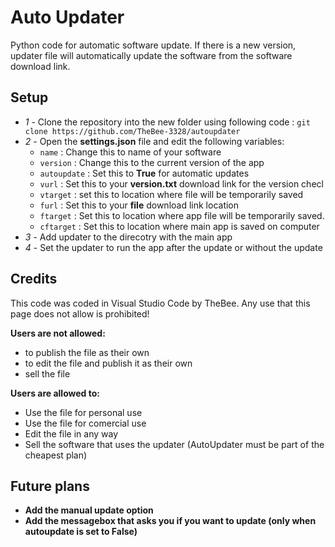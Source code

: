 # Auto Updater
Python code for automatic software update. If there is a new version, updater file will automatically update the software from the software download link.

## Setup
- *1* - Clone the repository into the new folder using following code : `git clone https://github.com/TheBee-3328/autoupdater`
- *2* - Open the **settings.json** file and edit the following variables:
  - `name` : Change this to name of your software
  - `version` : Change this to the current version of the app
  - `autoupdate` : Set this to **True** for automatic updates
  - `vurl` : Set this to your **version.txt** download link for the version checl
  - `vtarget` : set this to location where file will be temporarily saved
  - `furl` : Set this to your **file** download link location
  - `ftarget` : Set this to location where app file will be temporarily saved.
  - `cftarget` : Set this to location where main app is saved on computer
- *3* - Add updater to the direcotry with the main app
- *4* - Set the updater to run the app after the update or without the update


## Credits

This code was coded in Visual Studio Code by TheBee. Any use that this page does not allow is prohibited!

**Users are not allowed:**
- to publish the file as their own
- to edit the file and publish it as their own
- sell the file

**Users are allowed to:**
- Use the file for personal use
- Use the file for comercial use
- Edit the file in any way
- Sell the software that uses the updater (AutoUpdater must be part of the cheapest plan)

## Future plans
- **Add the manual update option**
- **Add the messagebox that asks you if you want to update (only when autoupdate is set to False)**
